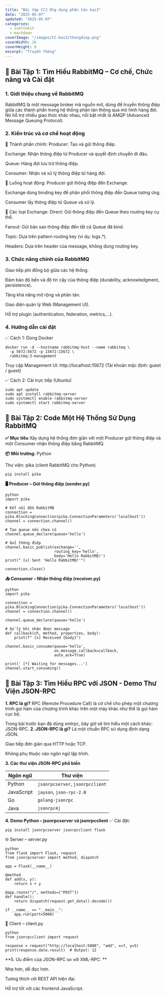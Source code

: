 ```yaml
---
title: "Bài tập CC2 Ứng dụng phân tán bai3"
date: "2025-05-07"
updated: "2025-05-07"
categories:
  - sveltekit
  - markdown
coverImage: "/images/CC-bai3/thongdiep.png"
coverWidth: 16
coverHeight: 9
excerpt: "Truyền thông"
---
```



## 📘 Bài Tập 1: Tìm Hiểu RabbitMQ – Cơ chế, Chức năng và Cài đặt
### 1. Giới thiệu chung về RabbitMQ
RabbitMQ là một message broker mã nguồn mở, dùng để truyền thông điệp giữa các thành phần trong hệ thống phân tán thông qua mô hình hàng đợi. Nó hỗ trợ nhiều giao thức khác nhau, nổi bật nhất là AMQP (Advanced Message Queuing Protocol).
### 2. Kiến trúc và cơ chế hoạt động
🧩 Thành phần chính:
Producer: Tạo và gửi thông điệp.

Exchange: Nhận thông điệp từ Producer và quyết định chuyển đi đâu.

Queue: Hàng đợi lưu trữ thông điệp.

Consumer: Nhận và xử lý thông điệp từ hàng đợi.

🔁 Luồng hoạt động:
Producer gửi thông điệp đến Exchange.

Exchange dùng binding key để phân phối thông điệp đến Queue tương ứng.

Consumer lấy thông điệp từ Queue và xử lý.

🔄 Các loại Exchange:
Direct: Gửi thông điệp đến Queue theo routing key cụ thể.

Fanout: Gửi bản sao thông điệp đến tất cả Queue đã bind.

Topic: Dựa trên pattern routing key (ví dụ: logs.*).

Headers: Dựa trên header của message, không dùng routing key.

### 3. Chức năng chính của RabbitMQ
Giao tiếp phi đồng bộ giữa các hệ thống.

Đảm bảo độ bền và độ tin cậy của thông điệp (durability, acknowledgment, persistence).

Tăng khả năng mở rộng và phân tán.

Giao diện quản lý Web (Management UI).

Hỗ trợ plugin (authentication, federation, metrics,...).

### 4. Hướng dẫn cài đặt
✅ Cách 1: Dùng Docker
```
docker run -d --hostname rabbitmq-host --name rabbitmq \
  -p 5672:5672 -p 15672:15672 \
  rabbitmq:3-management
```
Truy cập Management UI: http://localhost:15672
(Tài khoản mặc định: guest / guest)

✅ Cách 2: Cài trực tiếp (Ubuntu)
```
sudo apt update
sudo apt install rabbitmq-server
sudo systemctl enable rabbitmq-server
sudo systemctl start rabbitmq-server
```

## 🧪 Bài Tập 2: Code Một Hệ Thống Sử Dụng RabbitMQ
**✅ Mục tiêu**
Xây dựng hệ thống đơn giản với một Producer gửi thông điệp và một Consumer nhận thông điệp bằng RabbitMQ.

**📦 Môi trường:**
Python

Thư viện: pika (client RabbitMQ cho Python)
```
pip install pika
```
**🖥️ Producer – Gửi thông điệp (sender.py)**
``` 
python
import pika

# Kết nối đến RabbitMQ
connection = pika.BlockingConnection(pika.ConnectionParameters('localhost'))
channel = connection.channel()

# Tạo queue nếu chưa có
channel.queue_declare(queue='hello')

# Gửi thông điệp
channel.basic_publish(exchange='',
                      routing_key='hello',
                      body='Hello RabbitMQ!')
print(" [x] Sent 'Hello RabbitMQ!'")

connection.close()
```
**📥 Consumer – Nhận thông điệp (receiver.py)**
```
python
import pika

connection = pika.BlockingConnection(pika.ConnectionParameters('localhost'))
channel = connection.channel()

channel.queue_declare(queue='hello')

# Xử lý khi nhận được message
def callback(ch, method, properties, body):
    print(f" [x] Received {body}")

channel.basic_consume(queue='hello',
                      on_message_callback=callback,
                      auto_ack=True)

print(' [*] Waiting for messages...')
channel.start_consuming()
```
## 🔁 Bài Tập 3: Tìm Hiểu RPC với JSON - Demo Thư Viện JSON-RPC
**1. RPC là gì?**
RPC (Remote Procedure Call) là cơ chế cho phép một chương trình gọi hàm của chương trình khác trên một máy khác như thể là gọi hàm cục bộ.

Trong bài trước bạn đã dùng xmlrpc, bây giờ sẽ tìm hiểu một cách khác: JSON-RPC.
**2. JSON-RPC là gì?**
Là một chuẩn RPC sử dụng định dạng JSON.

Giao tiếp đơn giản qua HTTP hoặc TCP.

Không phụ thuộc vào ngôn ngữ lập trình.

**3. Các thư viện JSON-RPC phổ biến**

| Ngôn ngữ   | Thư viện                         |
| ---------- | -------------------------------- |
| Python     | `jsonrpcserver`, `jsonrpcclient` |
| JavaScript | `jayson`, `json-rpc-2.0`         |
| Go         | `golang-jsonrpc`                 |
| Java       | `jsonrpc4j`                      |


**4. Demo Python – jsonrpcserver và jsonrpcclient**
✅ Cài đặt:
```
pip install jsonrpcserver jsonrpcclient flask
```
🌐 Server – server.py
```
python
from flask import Flask, request
from jsonrpcserver import method, dispatch

app = Flask(__name__)

@method
def add(x, y):
    return x + y

@app.route("/", methods=["POST"])
def handle():
    return dispatch(request.get_data().decode())

if __name__ == "__main__":
    app.run(port=5000)
```
📡 Client – client.py
```
python
from jsonrpcclient import request

response = request("http://localhost:5000", "add", x=7, y=5)
print(response.data.result)  # Output: 12
```
**5. Ưu điểm của JSON-RPC so với XML-RPC: **

Nhẹ hơn, dễ đọc hơn.

Tương thích với REST API hiện đại.

Hỗ trợ tốt với các frontend JavaScript.